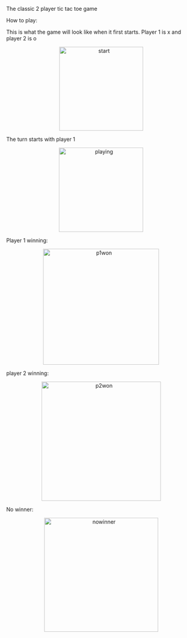 The classic 2 player tic tac toe game

How to play:

This is what the game will look like when it first starts. Player 1 is x and player 2 is o
<p align="center">
  <img width="223" alt="start" src="https://github.com/Maya-Yagan/tic-tac-toe/assets/153389166/10c9fde9-63d1-430e-af53-4984a7e7cfde">
</p>

The turn starts with player 1
<p align="center">
<img width="224" alt="playing" src="https://github.com/Maya-Yagan/tic-tac-toe/assets/153389166/a1043323-6967-44b7-8c43-eae3e0dab29d">
</p>
Player 1 winning:
<p align="center">
<img width="308" alt="p1won" src="https://github.com/Maya-Yagan/tic-tac-toe/assets/153389166/77d2852f-0a05-4ebb-b6a0-f555734156f7">
</p>

player 2 winning:
<p align="center">
<img width="317" alt="p2won" src="https://github.com/Maya-Yagan/tic-tac-toe/assets/153389166/16c50a4f-2f9a-485a-a5ee-eb7f144b866a">
</p>

No winner:
<p align="center">
<img width="303" alt="nowinner" src="https://github.com/Maya-Yagan/tic-tac-toe/assets/153389166/71085b49-6a1e-4145-be4c-12dc1d5874af">
</p>
